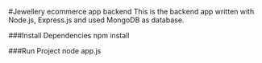 #Jewellery ecommerce app backend
This is the backend app written with Node.js, Express.js and used MongoDB as database.

###Install Dependencies 
npm install

###Run Project 
node app.js